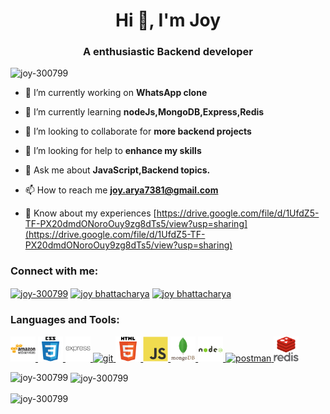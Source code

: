 <h1 align="center">Hi 👋, I'm Joy</h1>
<h3 align="center">A enthusiastic Backend developer</h3>

<p align="left"> <img src="https://komarev.com/ghpvc/?username=joy-300799&label=Profile%20views&color=0e75b6&style=flat" alt="joy-300799" /> </p>

<!-- <p align="left"> <a href="https://github.com/ryo-ma/github-profile-trophy"><img src="https://github-profile-trophy.vercel.app/?username=joy-300799" alt="joy-300799" /></a> </p> -->

- 🔭 I’m currently working on **WhatsApp clone**

- 🌱 I’m currently learning **nodeJs,MongoDB,Express,Redis**

- 👯 I’m looking to collaborate for **more backend projects**

- 🤝 I’m looking for help to **enhance my skills**

- 💬 Ask me about **JavaScript,Backend topics.**

- 📫 How to reach me **joy.arya7381@gmail.com**

- 📄 Know about my experiences [https://drive.google.com/file/d/1UfdZ5-TF-PX20dmdONoroOuy9zg8dTs5/view?usp=sharing](https://drive.google.com/file/d/1UfdZ5-TF-PX20dmdONoroOuy9zg8dTs5/view?usp=sharing)

<h3 align="left">Connect with me:</h3>
<p align="left">
<a href="https://codepen.io/joy-300799" target="blank"><img align="center" src="https://raw.githubusercontent.com/rahuldkjain/github-profile-readme-generator/master/src/images/icons/Social/codepen.svg" alt="joy-300799" height="30" width="40" /></a>
<a href="https://linkedin.com/in/joy bhattacharya" target="blank"><img align="center" src="https://raw.githubusercontent.com/rahuldkjain/github-profile-readme-generator/master/src/images/icons/Social/linked-in-alt.svg" alt="joy bhattacharya" height="30" width="40" /></a>
<a href="https://www.leetcode.com/joy bhattacharya" target="blank"><img align="center" src="https://raw.githubusercontent.com/rahuldkjain/github-profile-readme-generator/master/src/images/icons/Social/leet-code.svg" alt="joy bhattacharya" height="30" width="40" /></a>
</p>

<h3 align="left">Languages and Tools:</h3>
<p align="left"> <a href="https://aws.amazon.com" target="_blank" rel="noreferrer"> <img src="https://raw.githubusercontent.com/devicons/devicon/master/icons/amazonwebservices/amazonwebservices-original-wordmark.svg" alt="aws" width="40" height="40"/> </a> <a href="https://www.w3schools.com/css/" target="_blank" rel="noreferrer"> <img src="https://raw.githubusercontent.com/devicons/devicon/master/icons/css3/css3-original-wordmark.svg" alt="css3" width="40" height="40"/> </a> <a href="https://expressjs.com" target="_blank" rel="noreferrer"> <img src="https://raw.githubusercontent.com/devicons/devicon/master/icons/express/express-original-wordmark.svg" alt="express" width="40" height="40"/> </a> <a href="https://git-scm.com/" target="_blank" rel="noreferrer"> <img src="https://www.vectorlogo.zone/logos/git-scm/git-scm-icon.svg" alt="git" width="40" height="40"/> </a> <a href="https://www.w3.org/html/" target="_blank" rel="noreferrer"> <img src="https://raw.githubusercontent.com/devicons/devicon/master/icons/html5/html5-original-wordmark.svg" alt="html5" width="40" height="40"/> </a> <a href="https://developer.mozilla.org/en-US/docs/Web/JavaScript" target="_blank" rel="noreferrer"> <img src="https://raw.githubusercontent.com/devicons/devicon/master/icons/javascript/javascript-original.svg" alt="javascript" width="40" height="40"/> </a> <a href="https://www.mongodb.com/" target="_blank" rel="noreferrer"> <img src="https://raw.githubusercontent.com/devicons/devicon/master/icons/mongodb/mongodb-original-wordmark.svg" alt="mongodb" width="40" height="40"/> </a> <a href="https://nodejs.org" target="_blank" rel="noreferrer"> <img src="https://raw.githubusercontent.com/devicons/devicon/master/icons/nodejs/nodejs-original-wordmark.svg" alt="nodejs" width="40" height="40"/> </a> <a href="https://postman.com" target="_blank" rel="noreferrer"> <img src="https://www.vectorlogo.zone/logos/getpostman/getpostman-icon.svg" alt="postman" width="40" height="40"/> </a> <a href="https://redis.io" target="_blank" rel="noreferrer"> <img src="https://raw.githubusercontent.com/devicons/devicon/master/icons/redis/redis-original-wordmark.svg" alt="redis" width="40" height="40"/> </a> </p>

<p><img align="left" src="https://github-readme-stats.vercel.app/api/top-langs?username=joy-300799&show_icons=true&locale=en&layout=compact" alt="joy-300799" /></p>

<p>&nbsp;<img align="center" src="https://github-readme-stats.vercel.app/api?username=joy-300799&show_icons=true&locale=en" alt="joy-300799" /></p>

<p><img align="center" src="https://github-readme-streak-stats.herokuapp.com/?user=joy-300799&" alt="joy-300799" /></p>
